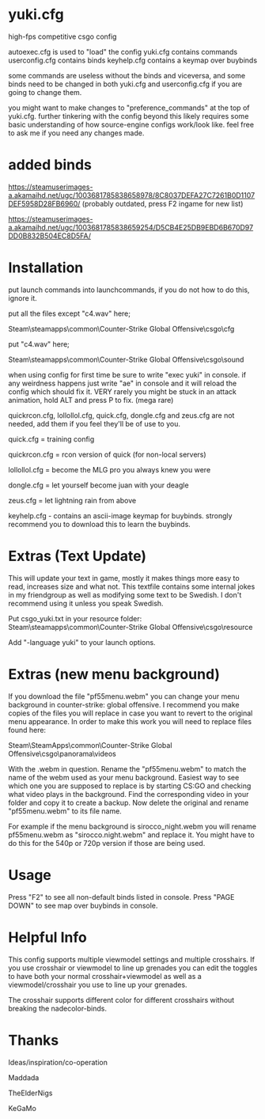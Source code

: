 yuki.cfg
========
high-fps competitive csgo config

autoexec.cfg is used to "load" the config
yuki.cfg contains commands
userconfig.cfg contains binds
keyhelp.cfg contains a keymap over buybinds

some commands are useless without the binds and viceversa, and some binds need to be changed in both yuki.cfg and userconfig.cfg if you are going to change them.

you might want to make changes to "preference_commands" at the top of yuki.cfg. further tinkering with the config beyond this likely requires some basic understanding of how source-engine configs work/look like. feel free to ask me if you need any changes made.

added binds
========
https://steamuserimages-a.akamaihd.net/ugc/1003681785838658978/8C8037DEFA27C7261B0D1107DEF5958D28FB6960/ (probably outdated, press F2 ingame for new list)

https://steamuserimages-a.akamaihd.net/ugc/1003681785838659254/D5CB4E25DB9EBD6B670D97DD0B832B504EC8D5FA/

Installation
============
put launch commands into launchcommands, if you do not how to do this, ignore it.

put all the files except "c4.wav" here;

Steam\steamapps\common\Counter-Strike Global Offensive\csgo\cfg

put "c4.wav" here;

Steam\steamapps\common\Counter-Strike Global Offensive\csgo\sound

when using config for first time be sure to write "exec yuki" in console. if any weirdness happens just write "ae" in console and it will reload the config which should fix it. VERY rarely you might be stuck in an attack animation, hold ALT and press P to fix. (mega rare)

quickrcon.cfg, lollollol.cfg, quick.cfg, dongle.cfg and zeus.cfg are not needed, add them if you feel they'll be of use to you.

quick.cfg = training config

quickrcon.cfg = rcon version of quick (for non-local servers)

lollollol.cfg = become the MLG pro you always knew you were

dongle.cfg = let yourself become juan with your deagle

zeus.cfg = let lightning rain from above

keyhelp.cfg - contains an ascii-image keymap for buybinds. strongly recommend you to download this to learn the buybinds.

Extras (Text Update)
============
This will update your text in game, mostly it makes things more easy to read, increases size and what not. This textfile contains some internal jokes in my friendgroup as well as modifying some text to be Swedish. I don't recommend using it unless you speak Swedish.

Put csgo_yuki.txt in your resource folder:
Steam\steamapps\common\Counter-Strike Global Offensive\csgo\resource

Add "-language yuki" to your launch options.

Extras (new menu background)
============
If you download the file "pf55menu.webm" you can change your menu background in counter-strike: global offensive. I recommend you make copies of the files you will replace in case you want to revert to the original menu appearance. In order to make this work you will need to replace files found here:

Steam\SteamApps\common\Counter-Strike Global Offensive\csgo\panorama\videos

With the .webm in question. Rename the "pf55menu.webm" to match the name of the webm used as your menu background. Easiest way to see which one you are supposed to replace is by starting CS:GO and checking what video plays in the background. Find the corresponding video in your folder and copy it to create a backup. Now delete the original and rename "pf55menu.webm" to its file name.


For example if the menu background is sirocco_night.webm you will rename pf55menu.webm as "sirocco.night.webm" and replace it. You might have to do this for the 540p or 720p version if those are being used.

Usage
============
Press "F2" to see all non-default binds listed in console.
Press "PAGE DOWN" to see map over buybinds in console.

Helpful Info
============
This config supports multiple viewmodel settings and multiple crosshairs. If you use crosshair or viewmodel to line up grenades you can edit the toggles to have both your normal crosshair+viewmodel as well as a viewmodel/crosshair you use to line up your grenades.

The crosshair supports different color for different crosshairs without breaking the nadecolor-binds.

Thanks
============
Ideas/inspiration/co-operation


Maddada

TheElderNigs

KeGaMo
